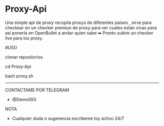 # Proxy-Api
Una simple api de proxy recopila proxys de diferentes paises , sirve para checkear en un checker premiun de proxy para ver cuales están vivas para así ponerla en OpenBullet a andar quien sabe ➡ Pronto subire un checker live para los proxy.

#USO

clonar repositorios

cd Proxy-Api

bash proxy.sh

*****
CONTACTAME POR TELEGRAM
- @Demo593

NOTA
- Cualquier duda o sugerencia escribeme toy activo 24/7 
